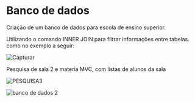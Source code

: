 # Banco de dados
Criação de um banco de dados para escola de ensino superior.

Utilizando o comando INNER JOIN para filtrar informações entre tabelas. como no exemplo a seguir:


![Capturar](https://user-images.githubusercontent.com/48251038/77566558-957e5d80-6ea4-11ea-9065-3c1493546312.JPG)

Pesquisa de sala 2 e materia MVC, com listas de alunos da sala

![PESQUISA3](https://user-images.githubusercontent.com/48251038/77582842-ca97a980-6ebe-11ea-952f-0a2f5953dfa9.JPG)

![banco de dados 2](https://user-images.githubusercontent.com/48251038/77463761-e890db80-6de4-11ea-88ce-4ce554cb5032.JPG)
